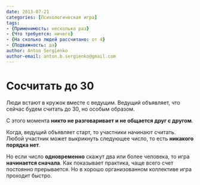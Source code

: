 ```yaml
---
date: 2013-07-21
categories: [Психологическая игра]
tags:
- {Применимость: несколько раз}
- {Что требуется: ничего}
- {На сколько людей рассчитано: от 4}
- {Подвижность: да}
author: Anton Sergienko
author-email: anton.b.sergienko@gmail.com
---
```


# Сосчитать до 30

Люди встают в кружок вместе с ведущим. Ведущий объявляет, что сейчас будем считать до 30, но особым образом.

С этого момента **никто не разговаривает и не общается друг с другом**.

Когда, ведущий объявляет старт, то участники начинают считать. Любой участник может выкрикнуть следующее число, то есть **никакого порядка нет**.

Но если число **одновременно** скажут два или более человека, то игра **начинается сначала**. Как показывает практика, чаще всего счет постоянно прерывается. Но в хорошо организованном коллективе игра проходит быстро.
